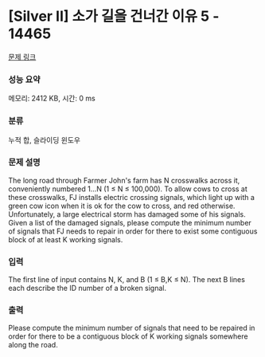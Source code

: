 # [Silver II] 소가 길을 건너간 이유 5 - 14465 

[문제 링크](https://www.acmicpc.net/problem/14465) 

### 성능 요약

메모리: 2412 KB, 시간: 0 ms

### 분류

누적 합, 슬라이딩 윈도우

### 문제 설명

<p>The long road through Farmer John's farm has N crosswalks across it, conveniently numbered 1…N (1 ≤ N ≤ 100,000). To allow cows to cross at these crosswalks, FJ installs electric crossing signals, which light up with a green cow icon when it is ok for the cow to cross, and red otherwise. Unfortunately, a large electrical storm has damaged some of his signals. Given a list of the damaged signals, please compute the minimum number of signals that FJ needs to repair in order for there to exist some contiguous block of at least K working signals.</p>

### 입력 

 <p>The first line of input contains N, K, and B (1 ≤ B,K ≤ N). The next B lines each describe the ID number of a broken signal.</p>

### 출력 

 <p>Please compute the minimum number of signals that need to be repaired in order for there to be a contiguous block of K working signals somewhere along the road.</p>

